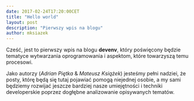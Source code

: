 ```yaml
---
date: 2017-02-24T17:20:00CET
title: "Hello world"
layout: post
description: "Pierwszy wpis na blogu"
author: mksiazek
---
```


Cześć, jest to pierwszy wpis na blogu **devenv**, który poświęcony będzie tematyce wytwarzania oprogramowania i aspektom,
które towarzyszą temu procesowi.

Jako autorzy (*Adrian Piętka* & *Mateusz Książek*) jesteśmy pełni nadziei, że posty, którę będą się tutaj pojawiać
pomogą niejednej osobie, a my sami będziemy rozwijać jeszcze bardziej nasze umiejętności i techniki developerskie
poprzez dogłębne analizowanie opisywanych tematów. 
